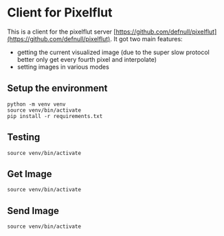 # Client for Pixelflut
This is a client for the pixelflut server [https://github.com/defnull/pixelflut](https://github.com/defnull/pixelflut). It got two main features:
+ getting the current visualized image (due to the super slow protocol better only get every fourth pixel and interpolate)
+ setting images in various modes

## Setup the environment

```
python -m venv venv
source venv/bin/activate
pip install -r requirements.txt
```

## Testing
```
source venv/bin/activate
```



## Get Image
```
source venv/bin/activate
```

## Send Image
```
source venv/bin/activate
```

